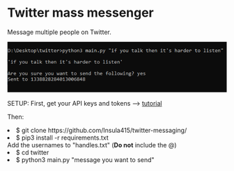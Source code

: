 # Twitter mass messenger
Message multiple people on Twitter.

<img src="twitter.png">

SETUP:
First, get your API keys and tokens --> <a href="https://rapidapi.com/blog/how-to-use-the-twitter-api/">tutorial</a>

Then:
<li>$ git clone https://github.com/Insula415/twitter-messaging/</li>
<li>$ pip3 install -r requirements.txt</li>
Add the usernames to "handles.txt" (<b>Do not</b> include the @)
<li>$ cd twitter</li>
<li>$ python3 main.py "message you want to send"</li>


